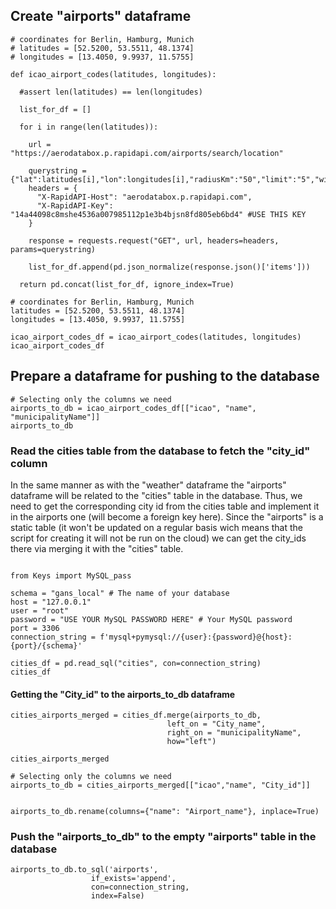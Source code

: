 ## Create "airports" dataframe

```
# coordinates for Berlin, Hamburg, Munich
# latitudes = [52.5200, 53.5511, 48.1374]
# longitudes = [13.4050, 9.9937, 11.5755]

def icao_airport_codes(latitudes, longitudes):

  #assert len(latitudes) == len(longitudes)

  list_for_df = []

  for i in range(len(latitudes)):

    url = "https://aerodatabox.p.rapidapi.com/airports/search/location"

    querystring = {"lat":latitudes[i],"lon":longitudes[i],"radiusKm":"50","limit":"5","withFlightInfoOnly":"true"}
    headers = {
      "X-RapidAPI-Host": "aerodatabox.p.rapidapi.com",
      "X-RapidAPI-Key": "14a44098c8mshe4536a007985112p1e3b4bjsn8fd805eb6bd4" #USE THIS KEY
    }

    response = requests.request("GET", url, headers=headers, params=querystring)

    list_for_df.append(pd.json_normalize(response.json()['items']))

  return pd.concat(list_for_df, ignore_index=True)

```
```
# coordinates for Berlin, Hamburg, Munich
latitudes = [52.5200, 53.5511, 48.1374]
longitudes = [13.4050, 9.9937, 11.5755]

icao_airport_codes_df = icao_airport_codes(latitudes, longitudes)
icao_airport_codes_df
```
## Prepare a dataframe for pushing to the database
```
# Selecting only the columns we need
airports_to_db = icao_airport_codes_df[["icao", "name", "municipalityName"]]
airports_to_db
```


### Read the cities table from the database to fetch the "city_id" column

In the same manner as with the "weather" dataframe the "airports" dataframe will be related to the "cities" table in the database. Thus, we need to get the corresponding city id from the cities table and implement it in the airports one (will become a foreign key here). Since the "airports" is a static table (it won't be updated on a regular basis wich means that the script for creating it will not be run on the cloud) we can get the city_ids there via merging it with the "cities" table.


```

from Keys import MySQL_pass

schema = "gans_local" # The name of your database
host = "127.0.0.1"
user = "root"
password = "USE YOUR MySQL PASSWORD HERE" # Your MySQL password
port = 3306
connection_string = f'mysql+pymysql://{user}:{password}@{host}:{port}/{schema}'
```

```
cities_df = pd.read_sql("cities", con=connection_string)
cities_df
```
#### Getting the "City_id" to the airports_to_db dataframe

```
cities_airports_merged = cities_df.merge(airports_to_db,
                                   left_on = "City_name",
                                   right_on = "municipalityName",
                                   how="left")

cities_airports_merged

# Selecting only the columns we need
airports_to_db = cities_airports_merged[["icao","name", "City_id"]]


airports_to_db.rename(columns={"name": "Airport_name"}, inplace=True)

```
### Push the "airports_to_db" to the empty "airports" table in the database

```
airports_to_db.to_sql('airports',
                  if_exists='append',
                  con=connection_string,
                  index=False)
```




